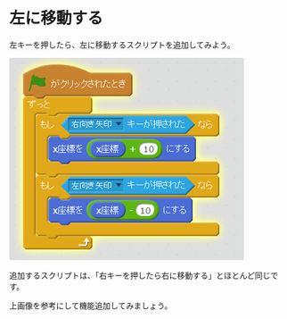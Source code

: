 # 左に移動する

左キーを押したら、左に移動するスクリプトを追加してみよう。

![](move_right_left.png)

追加するスクリプトは、「右キーを押したら右に移動する」とほとんど同じです。

上画像を参考にして機能追加してみましょう。





